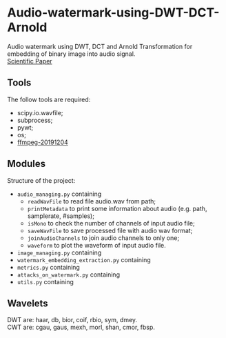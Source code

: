 # Audio-watermark-using-DWT-DCT-Arnold
Audio watermark using DWT, DCT and Arnold Transformation for embedding of binary image into audio signal.  
[Scientific Paper](https://ieeexplore.ieee.org/abstract/document/7150750)

## Tools
The follow tools are required:  
- scipy.io.wavfile;  
- subprocess;
- pywt;
- os;
- [ffmpeg-20191204](https://ffmpeg.zeranoe.com/builds/)

## Modules
Structure of the project:  
- `audio_managing.py` containing  
	- `readWavFile` to read file audio.wav from path;
	- `printMetadata` to print some information about audio (e.g. path, samplerate, #samples);
	- `isMono` to check the number of channels of input audio file;
	- `saveWavFile` to save processed file with audio wav format;
	- `joinAudioChannels` to join audio channels to only one;
	- `waveform` to plot the waveform of input audio file.
- `image_managing.py` containing  
- `watermark_embedding_extraction.py` containing
- `metrics.py` containing
- `attacks_on_watermark.py` containing
- `utils.py` containing

## Wavelets
DWT are: haar, db, bior, coif, rbio, sym, dmey.  
CWT are: cgau, gaus, mexh, morl, shan, cmor, fbsp.  
